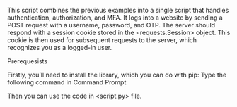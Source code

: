 This script combines the previous examples into a single script that handles authentication, authorization, and MFA. It logs into a website by sending a POST request with a username, password, and OTP. The server should respond with a session cookie stored in the <requests.Session> object. This cookie is then used for subsequent requests to the server, which recognizes you as a logged-in user.

Prerequesists

Firstly, you’ll need to install the <pyotp> library, which you can do with pip:
Type the following command in Command Prompt

<pip install pyotp>

Then you can use the code in <script.py> file.